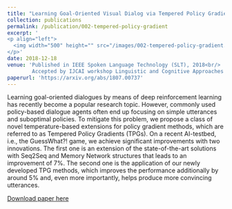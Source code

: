 ```yaml
---
title: "Learning Goal-Oriented Visual Dialog via Tempered Policy Gradient"
collection: publications
permalink: /publication/002-tempered-policy-gradient
excerpt: '
<p align="left">
  <img width="500" height="" src="/images/002-tempered-policy-gradient.png">
</p>'
date: 2018-12-18
venue: 'Published in IEEE Spoken Language Technology (SLT), 2018<br/>
        Accepted by IJCAI workshop Linguistic and Cognitive Approaches To Dialog Agents'
paperurl: 'https://arxiv.org/abs/1807.00737'
---
```

Learning goal-oriented dialogues by means of deep reinforcement learning has recently become a popular research topic. However, commonly used policy-based dialogue agents often end up focusing on simple utterances and suboptimal policies. To mitigate this problem, we propose a class of novel temperature-based extensions for policy gradient methods, which are referred to as Tempered Policy Gradients (TPGs). On a recent AI-testbed, i.e., the GuessWhat?! game, we achieve significant improvements with two innovations. The first one is an extension of the state-of-the-art solutions with Seq2Seq and Memory Network structures that leads to an improvement of 7%. The second one is the application of our newly developed TPG methods, which improves the performance additionally by around 5% and, even more importantly, helps produce more convincing utterances.

[Download paper here](https://arxiv.org/abs/1807.00737)
